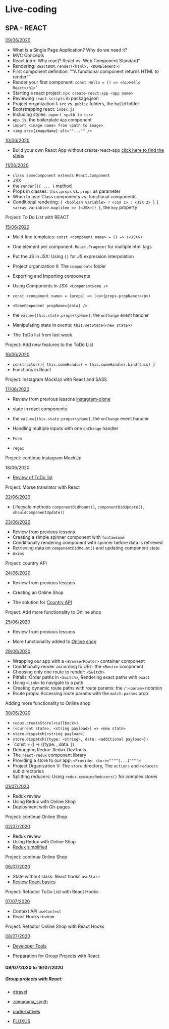 # Live-coding

## SPA - REACT 

[09/06/2020](jun/09-06/first-app)

- What is a Single Page Application? Why do we need it?
- MVC Concepts
- React intro: Why react? React vs. Web Component Standard"
- Rendering: `ReactDOM.render(<html>, <DOMElement>)`
- First component definition: ""A functional component returns HTML to render""
- Render your first component: `const Hello = () => <h1>Hello React</h1>`"
- Starting a react project: `npx create-react-app <app name>`
- Reviewing `react-scripts` in package.json
- Project organization I: `src` vs. `public` folders, the `build` folder
- Bootstrapping react: `index.js`
- Including styles: `import <path to css>`
- `App.js`, the boilerplate `App` component
- `import <image name> from <path to image>`
- `<img src={imageName} alt=""..."" />`

[10/06/2020](jun/10-06)

- Build your own React App without create-react-app [click here to find the steps](https://github.com/FBw-26/lessons/blob/master/SPA-REACT-README.md)

[11/06/2020](jun/11-06)

- `class SomeComponent extends React.Component`
- JSX 
- the `render(){ ... }` method
- Props in classes: `this.props` vs. `props` as parameter
- When to use: Class components vs. functional components
- Conditional rendering: `{ <boolean variable> ? <JSX 1> : <JSX 2> }`
`{ <array variable>.map(item => (<JSX>)) }`, the `key` property

Project: To Do List with REACT

[15/06/2020](jun/15-06)

- Multi-line templates: `const <component name> = () => (<JSX>)`
- One element per component: `React.Fragment` for multiple html tags
- Put the JS in JSX: Using `{}` for JS expression interpolation
- Project organization II: The `components` folder
- Exporting and Importing components
- Using Components in JSX: `<ComponentName />`
- `const <component name> = (props) => (<p>{props.propName)</p>)`
- `<SomeComponent propName={data} />`
- the `value={this.state.propertyName}`, the `onChange` event handler
- Manipulating state in events: `this.setState(<new state>)`

- The ToDo list from last week.

Project: Add new features to the ToDo List

[16/06/2020](jun/16-06)

- `constructor(){ this.someHandler = this.someHandler.bind(this) }`
- Functions in React

Project: Instagram MockUp with React and SASS

[17/06/2020](jun/17-06)

- Review from previous lessons [instagram-clone](jun/instagram-clone) 

- state in react components
- the `value={this.state.propertyName}`, the `onChange` event handler
- Handling multiple inputs with one `onChange` handler
- `Form`
- `regex`

Project: continue Instagram MockUp

18/06/2020

- [Review of ToDo list](jun/15-06)

Project:  Morse translator with React

[22/06/2020](jun/22-06)

- Lifecycle methods `componentDidMount()`, `componentDidUpdate()`, `shouldComponentUpdate()`

[23/06/2020](jun/23-06)

- Review from previous lessons
- Creating a simple spinner component with `fontawsome`
- Conditionally rendering component with spinner before data is retrieved
- Retrieving data on `componentDidMount()` and updating component state
- `Axios`

Project: country API

[24/06/2020](jun/24-06)

- Review from previous lessons
- Creating an Online Shop 

- The solution for [Country API](jun/23-06)

Project: Add more functionality to Online shop 


[25/06/2020](jun/24-06)

- Review from previous lessons

- More functionality added to [Online shop](jun/24-06)


[29/06/2020](jun/29-06)
- Wrapping our app with a `<BrowserRouter>` container component
- Conditionally render according to URL: the `<Route>` component
- Choosing only one route to render: `<Switch>`
- Pitfalls: Order paths in `<Switch>`, Rendering exact paths with `exact`
- Using `<Link>` to navigate to a path 
- Creating dynamic route paths with route params: the `/:<param>` notation
- Route props: Accessing route params with the `match.params` prop

Adding more functionality to Online shop

[30/06/2020](jun/30-06)

- `redux.createStore(<callback>)`
- `(<current state>, <string payload>) => <new state>`
- `store.dispatch(<string payload>)`
-  `store.dispatch({type: <string>, data: <additional payload>})`
-  `const <action name> = (<payload>) => ({type: <string>, data: <payload>})
- Debugging Redux: Redux DevTools
- The `react-redux` component library
- Providing a store to our app: `<Provider store=""""[...]"""">`
- Project Organization V: 
  The `store` directory, The `actions` and `reducers` sub directories
- Splitting reducers: Using `redux.combineReducers()` for complex stores

[01/07/2020](july/01-07)

- Redux review
- Using Redux with Online Shop
- Deployment with Gh-pages

Project: continue Online Shop

[02/07/2020](july/01-07)

- Redux review
- Using Redux with Online Shop
- [Redux simplified](july/redex-simplified)

Project: continue Online Shop

[06/07/2020](july/06-07)

- State without class: React hooks `useState`
- [Review React basics](july/react-basics) 

Project: Refactor ToDo List with React Hooks

[07/07/2020](july/07-07)

- Context API `useContext`
- React Hooks review

Project: Refactor Online Shop with React Hooks

[08/07/2020](https://github.com/FBw-26/lessons/blob/master/MORE_DEVELOPER_TOOLS_README.md)

- [Developer Tools](https://github.com/FBw-26/lessons/blob/master/MORE_DEVELOPER_TOOLS_README.md) 

- Preparation for Group Projects with React.

#### 09/07/2020 to 16/07/2020
##### Group projects with React:

- [dtravel](https://github.com/bidodev/dtravel)

- [zamagana_synth](https://github.com/gabrielaacha/zamagana_synth)

- [code-natives](https://github.com/Romain-Grandjean/code-natives)

- [FLUXUS](https://github.com/Mauricio-Sotela/group_project)

